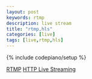 ```yaml
---
layout: post
keywords: rtmp 
description: live stream
title: "rtmp,hls"
categories: [live]
tags: [live,rtmp,hls]
---
```

{% include codepiano/setup %}

[RTMP](https://en.wikipedia.org/wiki/Real-Time_Messaging_Protocol)
[HTTP Live Streaming](https://en.wikipedia.org/wiki/HTTP_Live_Streaming)
